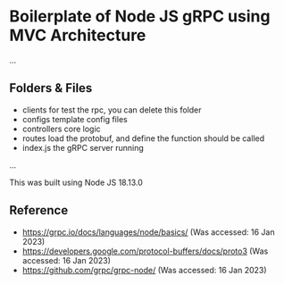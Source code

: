 # Boilerplate of Node JS gRPC using MVC Architecture

...

## Folders & Files
- clients
for test the rpc, you can delete this folder
- configs
template config files
- controllers
core logic
- routes
load the protobuf, and define the function should be called
- index.js
the gRPC server running

...

This was built using Node JS 18.13.0

## Reference
- https://grpc.io/docs/languages/node/basics/ (Was accessed: 16 Jan 2023)
- https://developers.google.com/protocol-buffers/docs/proto3 (Was accessed: 16 Jan 2023)
- https://github.com/grpc/grpc-node/ (Was accessed: 16 Jan 2023)
